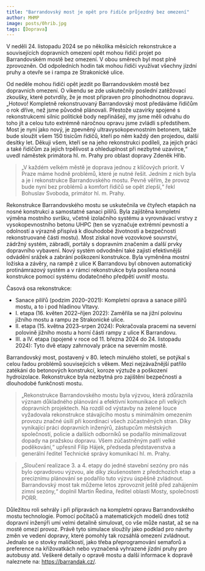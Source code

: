 ```yaml
---
title: "Barrandovský most je opět pro řidiče průjezdný bez omezení"
author: MHMP
image: posts/0hrib.jpg
tags: [Doprava]
---
```


V neděli 24. listopadu 2024 se po několika měsících rekonstrukce a souvisejících dopravních omezení opět mohou řidiči projet po Barrandovském mostě bez omezení. V obou směrech byl most plně zprovozněn. Od odpoledních hodin tak mohou řidiči využívat všechny jízdní pruhy a otevře se i rampa ze Strakonické ulice.

Od neděle mohou řidiči opět jezdit po Barrandovském mostě bez dopravních omezení. O víkendu se zde uskutečnily poslední zatěžovací zkoušky, které potvrdily, že je most připraven pro plnohodnotnou dopravu. „Hotovo! Kompletně rekonstruovaný Barrandovský most předáváme řidičům o rok dříve, než jsme původně plánovali. Přestože uzavírky spojené s rekonstrukcemi silnic politické body nepřinášejí, my jsme měli odvahu do toho jít a celou tuto extrémně náročnou opravu jsme zvládli s předstihem. Most je nyní jako nový, je zpevněný ultravysokopevnostním betonem, takže bude sloužit všem 150 tisícům řidičů, kteří po něm každý den projedou, další desítky let. Děkuji všem, kteří se na jeho rekonstrukci podíleli, za jejich práci a také řidičům za jejich trpělivost a ohleduplnost při nezbytné uzavírce,“ uvedl náměstek primátora hl. m. Prahy pro oblast dopravy Zdeněk Hřib. 

> „V každém velkém městě je doprava jednou z klíčových priorit. V Praze máme hodně problémů, které je nutné řešit. Jedním z nich byla a je i rekonstrukce Barrandovského mostu. Pevně věřím, že provoz bude nyní bez problémů a komfort řidičů se opět zlepší,“ řekl Bohuslav Svoboda, primátor hl. m. Prahy.

Rekonstrukce Barrandovského mostu se uskutečnila ve čtyřech etapách na nosné konstrukci a samostatné sanaci pilířů. Byla zajištěna kompletní výměna mostního svršku, včetně izolačního systému a vyrovnávací vrstvy z vysokopevnostního betonu UHPC (ten se vyznačuje extrémní pevností a odolností a výrazně přispívá k dlouhodobé životnosti a bezpečnosti rekonstruované části mostu). Most získal nové vozovkové souvrství, zádržný systém, zábradlí, portály s dopravním značením a další prvky dopravního vybavení. Nový systém odvodnění také zajistí efektivnější odvádění srážek a zabrání poškození konstrukce. Byla vyměněna mostní ložiska a závěry, na rampě z ulice K Barrandovu byl obnoven automatický protinámrazový systém a v rámci rekonstrukce byla posílena nosná konstrukce pomocí systému dodatečného předpětí uvnitř mostu.

Časová osa rekonstrukce:

* Sanace pilířů (podzim 2020–2021): Kompletní oprava a sanace pilířů mostu, a to i pod hladinou Vltavy.
* I. etapa (16. květen 2022–říjen 2022): Zaměřila se na jižní polovinu jižního mostu a rampu ze Strakonické ulice.
* II. etapa (15. května 2023–srpen 2024): Pokračovala pracemi na severní polovině jižního mostu a horní části rampy z ulice K Barrandovu.
* III. a IV. etapa (spojené v roce od 11. března 2024 do 24. listopadu 2024): Tyto dvě etapy zahrnovaly práce na severním mostě.

Barrandovský most, postavený v 80. letech minulého století, se potýkal s celou řadou problémů souvisejících s věkem. Mezi nejzávažnější patřilo zatékání do betonových konstrukcí, koroze výztuže a poškození hydroizolace. Rekonstrukce byla nezbytná pro zajištění bezpečnosti a dlouhodobé funkčnosti mostu.

> „Rekonstrukce Barrandovského mostu byla výzvou, která zdůraznila význam důkladného plánování a efektivní komunikace při velkých dopravních projektech. Na rozdíl od výstavby na zelené louce vyžadovala rekonstrukce stávajícího mostu s minimálním omezením provozu značné úsilí při koordinaci všech zúčastněných stran. Díky vynikající práci dopravních inženýrů, zástupcům městských společností, policie a dalších odborníků se podařilo minimalizovat dopady na pražskou dopravu. Všem zúčastněným patří velké poděkování,“ upřesnil Filip Hájek, předseda představenstva a generální ředitel Technické správy komunikací hl. m. Prahy.

> „Sloučení realizace 3. a 4. etapy do jedné stavební sezóny pro nás bylo opravdovou výzvou, ale díky zkušenostem z předchozích etap a preciznímu plánování se podařilo tuto výzvu úspěšně zvládnout. Barrandovský most tak můžeme letos zprovoznit ještě před zahájením zimní sezóny,“ doplnil Martin Ředina, ředitel oblasti Mosty, společnosti PORR.

Důležitou roli sehrály i při přípravách na kompletní opravu Barrandovského mostu technologie. Pomocí počítačů a matematických modelů dnes totiž dopravní inženýři umí velmi detailně simulovat, co vše může nastat, až se na mostě omezí provoz. Právě tyto simulace sloužily jako podklad pro návrhy změn ve vedení dopravy, které pomohly tak rozsáhlá omezení zvládnout. Jednalo se o stovky maličkostí, jako třeba přeprogramování semaforů a preference na křižovatkách nebo vyznačená vyhrazené jízdní pruhy pro autobusy atd. Veškeré detaily o opravě mostu a další informace k dopravě naleznete na: https://barrandak.cz/.
